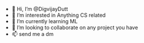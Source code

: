 - 👋 Hi, I’m @DigvijayDutt
- 👀 I’m interested in Anything CS related
- 🌱 I’m currently learning ML
- 💞️ I’m looking to collaborate on any project you have
- 📫 send me a dm

<!---
DigvijayDutt/DigvijayDutt is a ✨ special ✨ repository because its `README.md` (this file) appears on your GitHub profile.
You can click the Preview link to take a look at your changes.
--->
